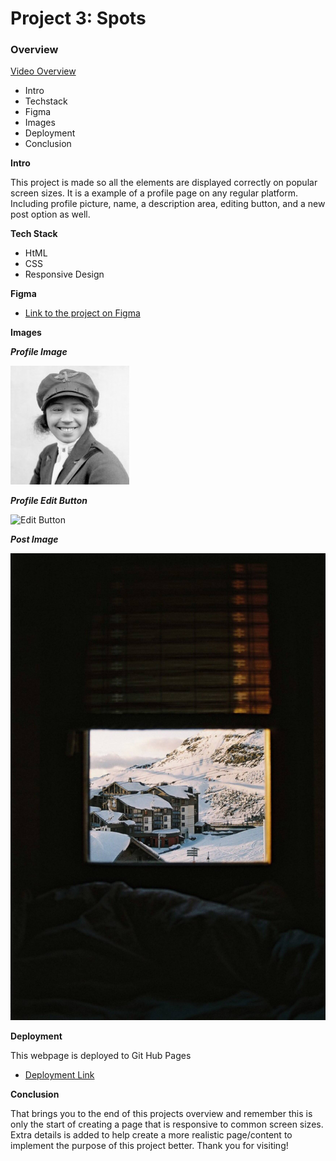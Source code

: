 # Project 3: Spots

### Overview

[Video Overview](https://drive.google.com/file/d/1AIFliItO4Joto039k42zXXUVDPg7uqQ-/view?usp=sharing)

- Intro
- Techstack
- Figma
- Images
- Deployment
- Conclusion

**Intro**

This project is made so all the elements are displayed correctly on popular screen sizes. It is a example of a profile page on any regular platform. Including profile picture, name, a description area, editing button, and a new post option as well.

**Tech Stack**

- HtML
- CSS
- Responsive Design

**Figma**

- [Link to the project on Figma](https://www.figma.com/file/BBNm2bC3lj8QQMHlnqRsga/Sprint-3-Project-%E2%80%94-Spots?type=design&node-id=2%3A60&mode=design&t=afgNFybdorZO6cQo-1)

**Images**

**_Profile Image_**

![profile Image](./images/avatar.jpg)

**_Profile Edit Button_**

![Edit Button](profile__edit-btn)

**_Post Image_**

![Cards Images](./images/1-photo-by-moritz-feldmann-from-pexels.jpg)

**Deployment**

This webpage is deployed to Git Hub Pages

- [Deployment Link](https://pazongyang.github.io/se_project_spots/)

**Conclusion**

That brings you to the end of this projects overview and remember this is only the start of creating a page that is responsive to common screen sizes. Extra details is added to help create a more realistic page/content to implement the purpose of this project better. Thank you for visiting!
